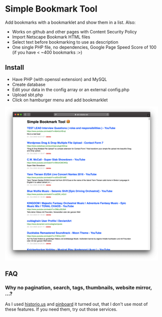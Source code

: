 # Simple Bookmark Tool

Add bookmarks with a bookmarklet and show them in a list. Also:

- Works on github and other pages with Content Security Policy
- Import Netscape Bookmark HTML files
- Select text before bookmarking to use as description
- One single PHP file, no dependencies, Google Page Speed Score of 100 (if you have < ~400 bookmarks :>)

## Install
- Have PHP (with openssl extension) and MySQL
- Create database
- Edit your data in the config array or an external config.php
- Upload sbt.php
- Click on hamburger menu and add bookmarklet

![Simple Bookmark Tool Screenshot](sbt-screenshot.png)

## FAQ

### Why no pagination, search, tags, thumbnails, website mirror, ...?

As I used [historio.us](https://historio.us) and [pinboard](https://pinboard.in/) it turned out, that I don't use most of these features. If you need them, try out those services.
